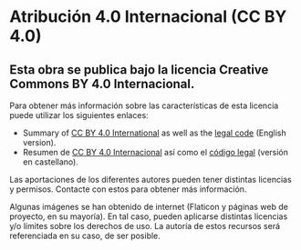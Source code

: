 # Atribución 4.0 Internacional (CC BY 4.0)

## Esta obra se publica bajo la licencia Creative Commons BY 4.0 Internacional. 

Para obtener más información sobre las características de esta licencia puede utilizar los siguientes enlaces:
 * Summary of [CC BY 4.0 International](https://creativecommons.org/licenses/by/4.0/deed.en) as well as the [legal code](https://creativecommons.org/licenses/by/4.0/legalcode) (English version).
 * Resumen de [CC BY 4.0 Internacional](https://creativecommons.org/licenses/by/4.0/deed.en) así como el [código legal](https://creativecommons.org/licenses/by/4.0/legalcode.es) (versión en castellano).

Las aportaciones de los diferentes autores pueden tener distintas licencias y permisos. Contacte con estos para obtener más información.

Algunas imágenes se han obtenido de internet (Flaticon y páginas web de proyecto, en su mayoría). En tal caso, pueden aplicarse distintas licencias y/o límites sobre los derechos de uso. La autoría de estos recursos será referenciada en su caso, de ser posible. 
